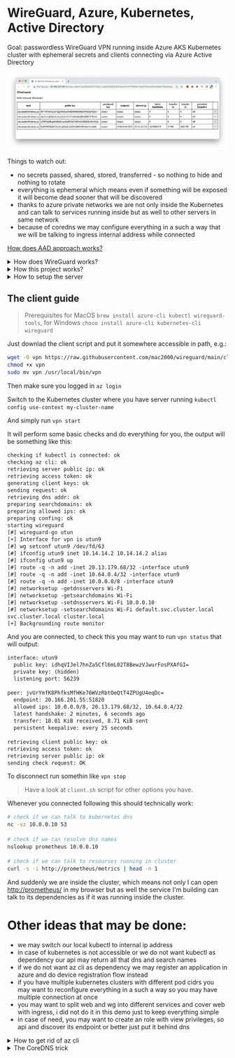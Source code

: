 # WireGuard, Azure, Kubernetes, Active Directory

Goal: passwordless WireGuard VPN running inside Azure AKS Kubernetes cluster with ephemeral secrets and clients connecting via Azure Active Directory

![screenshot](screenshot.png)

Things to watch out:

- no secrets passed, shared, stored, transferred - so nothing to hide and nothing to rotate
- everything is ephemeral which means even if something will be exposed it will become dead sooner that will be discovered
- thanks to azure private networks we are not only inside the Kubernetes and can talk to services running inside but as well to other servers in same network
- because of coredns we may configure everything in a such a way that we will be talking to ingress internal address while connected

[How does AAD approach works?](https://www.reddit.com/r/selfhosted/comments/11iuxf3/comment/jb0kzoj/?utm_source=reddit&utm_medium=web2x&context=3)

<details>
<summary>How does WireGuard works?</summary>

In short WireGuard is build into the kernel and just works out of the box so there is no need to do something special about it. [Here](https://mac-blog.org.ua/kubernetes-wireguard/) you may found few examples of how you can get it up and running, but in simplest case it will be as easy as:

```bash
cat <<EOF | kubectl apply -f -
---
apiVersion: v1
kind: Pod
metadata:
  name: demo
  labels:
    app: demo
spec:
  nodeSelector:
    kubernetes.io/os: linux
  containers:
    - name: demo
      image: nginx:alpine
      securityContext:
        capabilities:
          add:
            - NET_ADMIN
---
apiVersion: v1
kind: Service
metadata:
  name: demo
spec:
  type: LoadBalancer
  selector:
    app: demo
  ports:
    - name: http
      port: 80
      protocol: TCP
    - name: wireguard
      port: 51820
      protocol: UDP
EOF
```

Note: we have started nginx alpine image, it does not have anything related to WireGuard but it will still work because it is build into the kernel, the only real difference is that we need an `NET_ADMIN` capability, otherwise we wont be allowed to create an netrowk interface

Here is the basic setup for "server side":

```bash
# jump into container
kubectl exec -it demo -- sh

# we are creating wireguard interface and we did not setup anything yet
ip link add wg0 type wireguard
ip -4 address add 10.13.13.1 dev wg0
ip link set mtu 1420 up dev wg0
ip -4 route add 10.13.13.0/24 dev wg0

# concrete in this example we missing iptables utility
apk add iptables

# allow incomming and outgoing traffic, enable nat
iptables -A FORWARD -i wg0 -j ACCEPT
iptables -A FORWARD -o wg0 -j ACCEPT
iptables -t nat -A POSTROUTING -o eth0 -j MASQUERADE

# the same way as with iptables, there is an wireguard utilities
apk add wireguard-tools

# generate server keys and configure wg0 interface
wg genkey | tee /etc/wireguard/server.privatekey | wg pubkey > /etc/wireguard/server.publickey
wg set wg0 listen-port 51820 private-key /etc/wireguard/server.privatekey

# at this step, the command below will print configured wg0 interface, which means we are ready to accept connections
wg

# now we may prepare config file for very first client
wg genkey | tee /etc/wireguard/peer1.privatekey | wg pubkey > /etc/wireguard/peer1.publickey

wg set wg0 peer "$(cat /etc/wireguard/peer1.publickey)" allowed-ips 10.13.13.2/32

# check (should show not only wg0, but added peer as well)
wg

# dump the config
tee /etc/wireguard/peer1.conf > /dev/null <<EOT
[Interface]
# client private ip
Address = 10.14.14.2
# client private key
PrivateKey = $(cat /etc/wireguard/peer1.privatekey)
# dns and search domains
DNS = 10.0.0.10, default.svc.cluster.local, svc.cluster.local, cluster.local

[Peer]
# server public key
PublicKey = $(cat /etc/wireguard/server.publickey)
# server public ip and port
Endpoint = TODO_REPLACE_ME_WITH_PUBLIC_IP:51820
# ip addresses that should be routed via vpn
AllowedIPs = 10.0.0.0/8
PersistentKeepalive = 25
EOT

# print config for a client
cat /etc/wireguard/peer1.conf
# remove sensitive files, no need to store them
rm /etc/wireguard/peer1.conf
rm /etc/wireguard/peer1.privatekey
```

And now we may import config to the WireGuard client and connect

But there are few catches:

- server should not know client private key
- we need to transfer it somehow to clients
- the addition of client is manual and tidious
- because of how this done we need to keep track of created configs and remove them in case of teammates leave the company
- ideally we may also want to rotate this keys from time to time

PS: do not forget to cleanup after your experiments by running: `kubectl delete po,svc demo`


</details>


<details>
<summary>How this project works?</summary>

My very first approach was to have some fun and implement both server and client in golang, you may found some starting points [here](https://mac-blog.org.ua/golang-wireguard-console-client/). But later I have realized that everything may be as simple as set of few bash scripts which is somewhat awesome, let's pretend we are doing everything "unix way"

So, I am pretending that the person who will need such vpn will have az cli, kubectl and wireguard tools installed already, aka: `brew install azure-cli kubectl wireguard-tools`

Also I am pretending that `az login` was called and user did authenticated with his Active Directory account, 2FA and whatever else is needed.

We pretend that `kubectl` is connected to target cluster and can talk to it

Now we may:

- `CLIENT_PRIVATE_KEY=$(wg genkey)` - create private key (note: no one will know it, it wont leave our machine)
- `CLIENT_PUBLIC_KEY=$(echo -n $CLIENT_PRIVATE_KEY | wg pubkey)` - create an public key that we will send to our server
- `ACCESS_TOKEN=$(az account get-access-token --resource-type ms-graph | jq -r ".accessToken")` - get an access token that we will also send to server so it can verify it and check if we have privileges

The next step will be to send our public key and access token to the server and it will:

- `curl -s -H "Authorization: Bearer $ACCESS_TOKEN" "https://graph.microsoft.com/v1.0/me"` - check if this token is valid at all
- `wg set wg0 peer $PUBLIC_KEY allowed-ips "10.13.13.3/32"` - configure the peer
- respond to client with choosen ip and server public key

Notes:

- no one knowns client private key except him
- in response we are also sending only server public key
- with help of access token we may authenticate user
- if wanted we may authorize him by checking group membership


The server itself is the same nginx alpine image with custom entry point that is isntalling few tools and configures the interface and set of scripts to serve endpoints.

So we kind of achieving our goal here, because secrets are not shared and as a result there is nothing to hide or rotate.

</details>


<details>
<summary>How to setup the server</summary>

This repo is just an starting point example. There is no need to build some custom images, but you can if you want. Also you may want to build an API in your favorite language.

The setup of server itself is as simple as:

```bash
kubectl apply -k .
```

You may want to check and/or modify deployment environment variables `CIDR`, `ALLOWED_AD_GROUP_NAME`

It will spin up:

- vpn namespace
- nginx deployment we have talked about in previous sections
- the service to expose our vpn to outside world
- cronjob that will remove outdated peers

</details>


## The client guide

> Prerequisites for MacOS `brew install azure-cli kubectl wireguard-tools`, for Windows `choco install azure-cli kubernetes-cli wireguard`

Just downlad the client script and put it somewhere accessible in path, e.g.:

```bash
wget -O vpn https://raw.githubusercontent.com/mac2000/wireguard/main/client.sh
chmod +x vpn
sudo mv vpn /usr/local/bin/vpn
```

Then make sure you logged in `az login`

Switch to the Kubernetes cluster where you have server running `kubectl config use-context my-cluster-name`

And simply run `vpn start`

It will perform some basic checks and do everything for you, the output will be something like this:

```log
checking if kubectl is connected: ok
checking az cli: ok
retrieving server public ip: ok
retrieving access token: ok
generating client keys: ok
sending request: ok
retrieving dns addr: ok
preparing searchdomains: ok
preparing allowed ips: ok
preparing confing: ok
starting wireguard
[#] wireguard-go utun
[+] Interface for vpn is utun9
[#] wg setconf utun9 /dev/fd/63
[#] ifconfig utun9 inet 10.14.14.2 10.14.14.2 alias
[#] ifconfig utun9 up
[#] route -q -n add -inet 20.13.179.68/32 -interface utun9
[#] route -q -n add -inet 10.64.0.4/32 -interface utun9
[#] route -q -n add -inet 10.0.0.0/8 -interface utun9
[#] networksetup -getdnsservers Wi-Fi
[#] networksetup -getsearchdomains Wi-Fi
[#] networksetup -setdnsservers Wi-Fi 10.0.0.10
[#] networksetup -setsearchdomains Wi-Fi default.svc.cluster.local svc.cluster.local cluster.local
[+] Backgrounding route monitor
```

And you are connected, to check this you may want to run `vpn status` that will output:

```log
interface: utun9
  public key: idhqVIJel7hnZa5Cfl6mL02T8BewzVJwurFosPXAfGI=
  private key: (hidden)
  listening port: 56239

peer: jvUrYmfK8PhfksMfHKe76WVzRbtOeQtT4ZPUgU4eqDc=
  endpoint: 20.166.201.55:51820
  allowed ips: 10.0.0.0/8, 20.13.179.68/32, 10.64.0.4/32
  latest handshake: 2 minutes, 6 seconds ago
  transfer: 18.81 KiB received, 8.71 KiB sent
  persistent keepalive: every 25 seconds

retrieving client public key: ok
retrieving access token: ok
retrieving server public ip: ok
sending check request: OK
```

To disconnect run somethin like `vpn stop`

> Have a look at `client.sh` script for other options you have.

Whenever you connected following this should technically work:

```bash
# check if we can talk to kubernetes dns
nc -vz 10.0.0.10 53

# check if we can resolve dns names
nslookup prometheus 10.0.0.10

# check if we can talk to resourses running in cluster
curl -s -i http://prometheus/metrics | head -n 1
```

And suddenly we are inside the cluster, which means not only I can open [http://prometheus/](http://prometheus/) in my browser but as well the service I'm building can talk to its dependencies as if it was running inside the cluster.

# Other ideas that may be done:

- we may switch our local kubectl to internal ip address
- in case of kubernetes is not accessible or we do not want kubectl as dependency our api may return all that dns and search names
- if we do not want az cli as dependency we may register an application in azure and do device registration flow instead
- if you have multiple kubernetes clusters with different pod cidrs you may want to reconfigure everything in a such a way so you may have multiple connection at once
- you may want to split web and wg into different services and cover web with ingress, i did not do it in this demo just to keep everything simple
- in case of need, you may want to create an role with view privileges, so api and discover its endpoint or better just put it behind dns

<details>
<summary>How to get rid of az cli</summary>

We gonna need an app registration:

```bash
az ad app create --display-name mactemp --is-fallback-public-client

az ad sp create --id $(az ad app list --display-name mactemp --query "[].{appId:appId}" -o tsv)

client_id=$(az ad app list --display-name mactemp --query "[].{appId:appId}" -o tsv)
tenant_id=$(az account show --query tenantId -o tsv)

echo "client_id: $client_id"
echo "tenant_id: $tenant_id"
```

Note: none of ids we are printing are not secrets so may be safely send to clients

And from client side we may start our device flow like this (following docs)[https://learn.microsoft.com/en-us/azure/active-directory/develop/v2-oauth2-device-code]:

```bash
response=$(curl -s -X POST "https://login.microsoftonline.com/$tenant_id/oauth2/v2.0/devicecode" -H "Content-Type: application/x-www-form-urlencoded" -d "client_id=$client_id&scope=user.read%20openid%20profile")

user_code=$(echo $response | jq -r ".user_code")
device_code=$(echo $response | jq -r ".device_code")

echo "user_code: $user_code"
open "https://microsoft.com/devicelogin"

for i in {1..5}
do
  sleep 5
  access_token=$(curl -s -X POST "https://login.microsoftonline.com/$tenant_id/oauth2/v2.0/token" -H "Content-Type: application/x-www-form-urlencoded" -d "grant_type=urn:ietf:params:oauth:grant-type:device_code&client_id=$client_id&device_code=$device_code" | jq -r ".access_token")
  if [ "$access_token" == "null" ]
  then
    echo "attempt $i of 5, did not received token yet"
  else
    echo "access token received"
    break
  fi
done

# echo "access_token: $access_token"
username=$(curl -s -H "Authorization: Bearer $access_token" "https://graph.microsoft.com/oidc/userinfo" | jq -r ".name")
echo "Hello $username"
```

With that in place you do not need az cli anymore

</details>


<details>
<summary>The CoreDNS trick</summary>

In AKS we have this CoreDNS out of the box. It has dedicated `coredns-custom` config map where we may tune the settings.

Here is the trick, we have ingress up and running, all services are register themselves to it by providing an dns name, and this ingress has public and private ips, and both of them are serving this requests, which means in our CoreDNS config map we may do somthing like:


```yaml
apiVersion: v1
kind: ConfigMap
metadata:
  name: coredns-custom
  namespace: kube-system
data:
  hosts.override: |-
    hosts {
      10.0.125.37 my-awesome-service-1.mac-blog.org.ua
      10.0.125.37 my-awesome-service-2.mac-blog.org.ua
      ...
      fallthrough
    }
```

Here the `10.0.125.37` is an cluster(private) ip address of ingress controller

Having this in place, suddenly all requests inside the cluster are not leaving the local network

And because in our WireGuard config we pass DNS requests from our local machine will go to cluster ip as well

That allows us to do the tricks like hiding some endpoints if requests are not "local"

</details>
